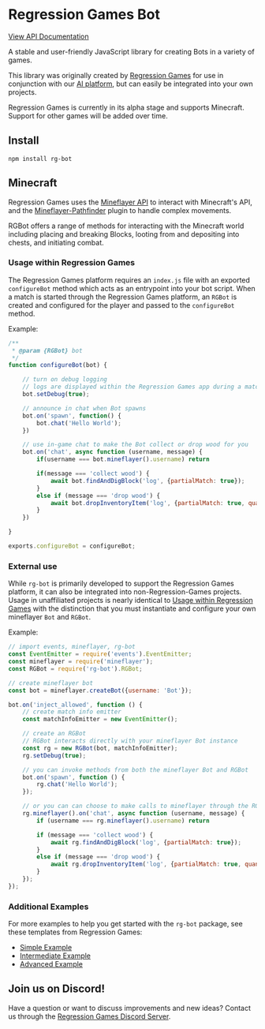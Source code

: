 # Regression Games Bot
[View API Documentation](https://github.com/Regression-Games/RegressionBot/blob/main/docs/api.md)

A stable and user-friendly JavaScript library for creating Bots in a variety of games. 

This library was originally created by [Regression Games](https://www.regression.gg) for use in conjunction with our 
[AI platform](https://medium.com/blockchain-biz/announcing-regression-games-4-2m-seed-round-for-ai-gaming-nea-a16z-b12025a83e95),
but can easily be integrated into your own projects.

Regression Games is currently in its alpha stage and supports Minecraft. Support for other games will be added over time.

## Install

```
npm install rg-bot
```

## Minecraft

Regression Games uses the [Mineflayer API](https://github.com/PrismarineJS/mineflayer) to interact with Minecraft's API, 
and the [Mineflayer-Pathfinder](https://github.com/PrismarineJS/mineflayer-pathfinder) plugin to handle complex movements. 

RGBot offers a range of methods for interacting with the Minecraft world including placing and breaking Blocks,
looting from and depositing into chests, and initiating combat.

### Usage within Regression Games

The Regression Games platform requires an `index.js` file with an exported `configureBot` method which acts as an entrypoint into your bot script.
When a match is started through the Regression Games platform, an `RGBot` is created and configured for the player and passed to the `configureBot` method.

Example:

```javascript
/**
 * @param {RGBot} bot
 */
function configureBot(bot) {

    // turn on debug logging 
    // logs are displayed within the Regression Games app during a match
    bot.setDebug(true);

    // announce in chat when Bot spawns
    bot.on('spawn', function() {
        bot.chat('Hello World');
    })

    // use in-game chat to make the Bot collect or drop wood for you
    bot.on('chat', async function (username, message) {
        if(username === bot.mineflayer().username) return

        if(message === 'collect wood') {
            await bot.findAndDigBlock('log', {partialMatch: true});
        }
        else if (message === 'drop wood') {
            await bot.dropInventoryItem('log', {partialMatch: true, quantity: 1});
        }
    })

}

exports.configureBot = configureBot;
```

### External use

While `rg-bot` is primarily developed to support the Regression Games platform, it can also be integrated into 
non-Regression-Games projects. Usage in unaffiliated projects is nearly identical to [Usage within Regression Games](#usage-within-regression-games)
with the distinction that you must instantiate and configure your own mineflayer `Bot` and `RGBot`.

Example:

```javascript
// import events, mineflayer, rg-bot
const EventEmitter = require('events').EventEmitter;
const mineflayer = require('mineflayer');
const RGBot = require('rg-bot').RGBot;

// create mineflayer bot
const bot = mineflayer.createBot({username: 'Bot'});

bot.on('inject_allowed', function () {
    // create match info emitter
    const matchInfoEmitter = new EventEmitter();

    // create an RGBot
    // RGBot interacts directly with your mineflayer Bot instance
    const rg = new RGBot(bot, matchInfoEmitter);
    rg.setDebug(true);

    // you can invoke methods from both the mineflayer Bot and RGBot
    bot.on('spawn', function () {
        rg.chat('Hello World');
    });

    // or you can can choose to make calls to mineflayer through the RGBot for consistency
    rg.mineflayer().on('chat', async function (username, message) {
        if (username === rg.mineflayer().username) return

        if (message === 'collect wood') {
            await rg.findAndDigBlock('log', {partialMatch: true});
        }
        else if (message === 'drop wood') {
            await rg.dropInventoryItem('log', {partialMatch: true, quantity: 1});
        }
    });
});
```

### Additional Examples

For more examples to help you get started with the `rg-bot` package, see these templates from Regression Games:
* [Simple Example](https://github.com/Regression-Games/SimpleBotTemplate)
* [Intermediate Example](https://github.com/Regression-Games/IntermediateBotTemplate)
* [Advanced Example](https://github.com/Regression-Games/AdvancedBotTemplate)

## Join us on Discord!

Have a question or want to discuss improvements and new ideas? 
Contact us through the [Regression Games Discord Server](https://discord.com/invite/925SYVse2H).